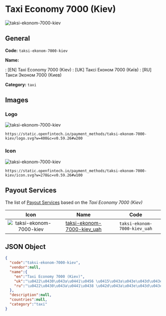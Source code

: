 
# Taxi Economy 7000 (Kiev) 
![taksi-ekonom-7000-kiev](https://static.openfintech.io/payment_methods/taksi-ekonom-7000-kiev/logo.svg?w=400&c=v0.59.26#w200)  

## General 
**Code:** `taksi-ekonom-7000-kiev` 
 
**Name:** 
 
:	[EN] Taxi Economy 7000 (Kiev) 
:	[UK] Таксі Економ 7000 (Київ) 
:	[RU] Такси Эконом 7000 (Киев) 
 
**Category:** `taxi` 
 

## Images 

### Logo 
![taksi-ekonom-7000-kiev](https://static.openfintech.io/payment_methods/taksi-ekonom-7000-kiev/logo.svg?w=400&c=v0.59.26#w200)  

```
https://static.openfintech.io/payment_methods/taksi-ekonom-7000-kiev/logo.svg?w=400&c=v0.59.26#w200
```  

### Icon 
![taksi-ekonom-7000-kiev](https://static.openfintech.io/payment_methods/taksi-ekonom-7000-kiev/icon.svg?w=278&c=v0.59.26#w100)  

```
https://static.openfintech.io/payment_methods/taksi-ekonom-7000-kiev/icon.svg?w=278&c=v0.59.26#w100
```  

## Payout Services 
 
The list of [Payout Services](/payout-services/) based on the _Taxi Economy 7000 (Kiev)_ 

|Icon|Name|Code| 
|:---:|:---:|:---:| 
|![taksi-ekonom-7000-kiev](https://static.openfintech.io/payout_methods/taksi-ekonom-7000-kiev/icon.png?w=278&c=v0.59.26#w40) |[taksi-ekonom-7000-kiev_uah](/payout-services/taksi-ekonom-7000-kiev_uah/)|`taksi-ekonom-7000-kiev_uah`| 
 

## JSON Object 

```json
{
  "code":"taksi-ekonom-7000-kiev",
  "vendor":null,
  "name":{
    "en":"Taxi Economy 7000 (Kiev)",
    "uk":"\u0422\u0430\u043a\u0441\u0456 \u0415\u043a\u043e\u043d\u043e\u043c 7000 (\u041a\u0438\u0457\u0432)",
    "ru":"\u0422\u0430\u043a\u0441\u0438 \u042d\u043a\u043e\u043d\u043e\u043c 7000 (\u041a\u0438\u0435\u0432)"
  },
  "description":null,
  "countries":null,
  "category":"taxi"
}
```  
